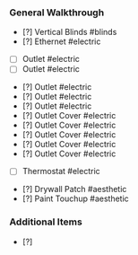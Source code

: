 ### General Walkthrough
- [?] Vertical Blinds #blinds
- [?] Ethernet #electric
- [ ] Outlet #electric
- [ ] Outlet #electric
- [?] Outlet #electric
- [?] Outlet #electric
- [?] Outlet #electric
- [?] Outlet Cover #electric
- [?] Outlet Cover #electric
- [?] Outlet Cover #electric
- [?] Outlet Cover #electric
- [?] Outlet Cover #electric
- [ ] Thermostat #electric
- [?] Drywall Patch #aesthetic
- [?] Paint Touchup #aesthetic
### Additional Items
- [?] 